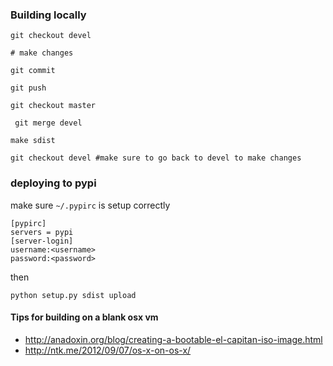 ### Building locally

    git checkout devel

    # make changes

    git commit

    git push

    git checkout master

	 git merge devel

    make sdist

    git checkout devel #make sure to go back to devel to make changes

### deploying to pypi

make sure `~/.pypirc` is setup correctly

    [pypirc]
    servers = pypi
    [server-login]
    username:<username>
    password:<password>

then

    python setup.py sdist upload

#### Tips for building on a blank osx vm

* http://anadoxin.org/blog/creating-a-bootable-el-capitan-iso-image.html
* http://ntk.me/2012/09/07/os-x-on-os-x/
